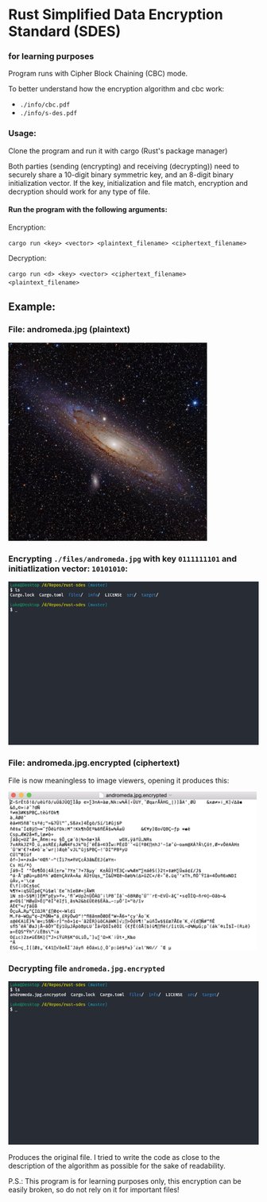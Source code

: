 # Rust Simplified Data Encryption Standard (SDES)
### for learning purposes

Program runs with Cipher Block Chaining (CBC) mode.

To better understand how the encryption algorithm and cbc work:

- `./info/cbc.pdf`
- `./info/s-des.pdf`


### Usage:
Clone the program and run it with cargo (Rust's package manager)

Both parties (sending (encrypting) and receiving (decrypting)) need to securely share a 10-digit binary symmetric key, and an 8-digit binary initialization vector. If the key, initialization and file match, encryption and decryption should work for any type of file.

#### Run the program with the following arguments:
Encryption:

`cargo run <key> <vector> <plaintext_filename> <ciphertext_filename>`

Decryption:

`cargo run <d> <key> <vector> <ciphertext_filename> <plaintext_filename>`


## Example:

### File: andromeda.jpg (plaintext)
<img src="./files/andromeda.jpg" width="400">

### Encrypting `./files/andromeda.jpg` with key `0111111101` and initiatlization vector: `10101010`:
![encrypt](./info/encrypt.gif)

### File: andromeda.jpg.encrypted (ciphertext)
File is now meaningless to image viewers, opening it produces this:

<img src="./info/andromeda-encrypted.png" width="500">


### Decrypting file `andromeda.jpg.encrypted`
![decrypt](./info/decrypt.gif)

Produces the original file. I tried to write the code as close to the description of the algorithm as possible for the sake of readability.

P.S.: This program is for learning purposes only, this encryption can be easily broken, so do not rely on it for important files!